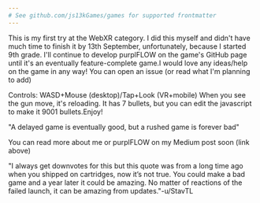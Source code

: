 ```yaml
---
# See github.com/js13kGames/games for supported frontmatter
---
```

This is my first try at the WebXR category. I did this myself and didn't have much time to finish it by 13th September, unfortunately, because I started 9th grade. I'll continue to develop purplFLOW on the game's GitHub page until it's an eventually feature-complete game.I would love any ideas/help on the game in any way! You can open an issue (or read what I'm planning to add)

Controls: WASD+Mouse (desktop)/Tap+Look (VR+mobile)
When you see the gun move, it's reloading. It has 7 bullets, but you can edit the javascript to make it 9001 bullets.Enjoy!

"A delayed game is eventually good, but a rushed game is forever bad"

You can read more about me or purplFLOW on my Medium post soon (link above)

"I always get downvotes for this but this quote was from a long time ago when you shipped on cartridges, now it’s not true. You could make a bad game and a year later it could be amazing. No matter of reactions of the failed launch, it can be amazing from updates."-u/StavTL